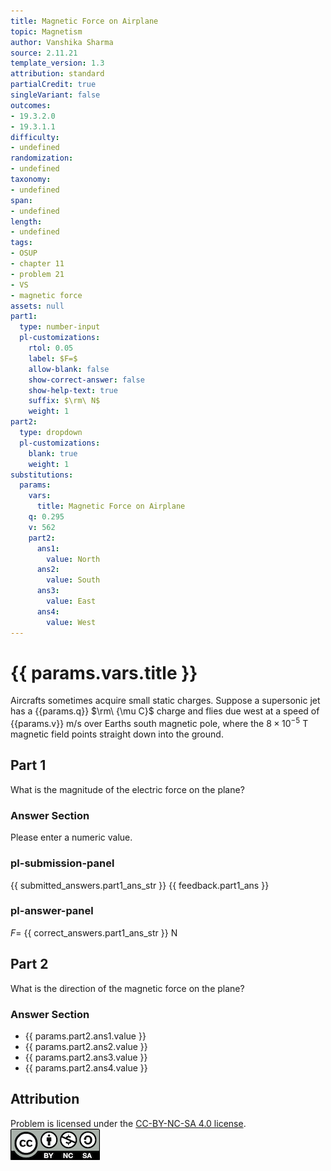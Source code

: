 ```yaml
---
title: Magnetic Force on Airplane
topic: Magnetism
author: Vanshika Sharma
source: 2.11.21
template_version: 1.3
attribution: standard
partialCredit: true
singleVariant: false
outcomes:
- 19.3.2.0
- 19.3.1.1
difficulty:
- undefined
randomization:
- undefined
taxonomy:
- undefined
span:
- undefined
length:
- undefined
tags:
- OSUP
- chapter 11
- problem 21
- VS
- magnetic force
assets: null
part1:
  type: number-input
  pl-customizations:
    rtol: 0.05
    label: $F=$
    allow-blank: false
    show-correct-answer: false
    show-help-text: true
    suffix: $\rm\ N$
    weight: 1
part2:
  type: dropdown
  pl-customizations:
    blank: true
    weight: 1
substitutions:
  params:
    vars:
      title: Magnetic Force on Airplane
    q: 0.295
    v: 562
    part2:
      ans1:
        value: North
      ans2:
        value: South
      ans3:
        value: East
      ans4:
        value: West
---
```

# {{ params.vars.title }}
Aircrafts sometimes acquire small static charges. Suppose a supersonic jet has a {{params.q}} $\rm\ {\mu C}$ charge and flies due west at a speed of {{params.v}} $\textrm{ m/s}$ over Earths south magnetic pole, where the $\mathrm{8 \times 10^{-5}} \textrm{ T}$ magnetic field points straight down into the ground.

## Part 1

What is the magnitude of the electric force on the plane?

### Answer Section

Please enter a numeric value.

### pl-submission-panel

{{ submitted_answers.part1_ans_str }}
{{ feedback.part1_ans }}

### pl-answer-panel

$F=$ {{ correct_answers.part1_ans_str }} $\mathrm{N}$

## Part 2

What is the direction of the magnetic force on the plane?

### Answer Section

- {{ params.part2.ans1.value }}
- {{ params.part2.ans2.value }}
- {{ params.part2.ans3.value }}
- {{ params.part2.ans4.value }}

## Attribution

Problem is licensed under the [CC-BY-NC-SA 4.0 license](https://creativecommons.org/licenses/by-nc-sa/4.0/).<br> ![The Creative Commons 4.0 license requiring attribution-BY, non-commercial-NC, and share-alike-SA license.](https://raw.githubusercontent.com/firasm/bits/master/by-nc-sa.png)